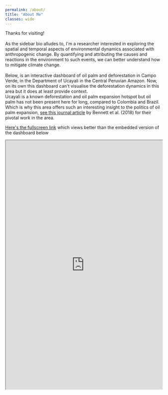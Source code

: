 ```yaml
---
permalink: /about/
title: "About Me"
classes: wide
---
```


Thanks for visiting! <br />  
As the sidebar bio alludes to, I'm a researcher interested in exploring the spatial and temporal aspects of environmental dynamics associated with anthropogenic change. By quantifying and attributing the causes and reactions in the environment to such events, we can better understand how to mitigate climate change. <br />  
Below, is an interactive dashboard of oil palm and deforestation in Campo Verde, in the Department of Ucayali in the Central Peruvian Amazon. Now, on its own this dashboard can't visualise the deforestation dynamics in this area but it does at least provide context. <br /> Ucayali is a known deforestation and oil palm expansion hotspot but oil palm has not been present here for long, compared to Colombia and Brazil. Which is why this area offers such an interesting insight to the politics of oil palm expansion, [see this journal article](https://www.sciencedirect.com/science/article/pii/S0305750X18301207) by Bennett et al. (2018) for their pivotal work in the area.

[Here's the fullscreen link](https://share.streamlit.io/matthew-j-payne/streamlit_palm_promotion/app.py) which views better than the embedded version of the dashboard below
<iframe src="https://share.streamlit.io/matthew-j-payne/streamlit_palm_promotion/app.py/" width = "100%" height = "800"></iframe>


